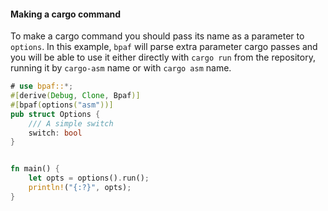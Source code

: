 #### Making a cargo command

To make a cargo command you should pass its name as a parameter to `options`. In this example,
`bpaf` will parse extra parameter cargo passes and you will be able to use it either directly
with `cargo run` from the repository, running it by `cargo-asm` name or with `cargo asm` name.

```rust
# use bpaf::*;
#[derive(Debug, Clone, Bpaf)]
#[bpaf(options("asm"))]
pub struct Options {
    /// A simple switch
    switch: bool
}


fn main() {
    let opts = options().run();
    println!("{:?}", opts);
}
```
